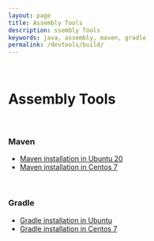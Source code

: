 ```yaml
---
layout: page
title: Assembly Tools
description: ssembly Tools
keywords: java, assembly, maven, gradle
permalink: /devtools/build/
---
```


<br/>

# Assembly Tools

<br/>

### Maven

<ul>
    <li><a href="/devtools/build/maven/linux/ubuntu/">Maven installation in Ubuntu 20</a></li>
    <li><a href="/devtools/build/maven/linux/centos/7/">Maven installation in Centos 7</a></li>
</ul>

<br/>

### Gradle

<ul>
    <li><a href="/devtools/build/gradle/linux/ubuntu/">Gradle installation in Ubuntu</a></li>
    <li><a href="/devtools/build/gradle/linux/centos/7/">Gradle installation in Centos 7</a></li>
</ul>
